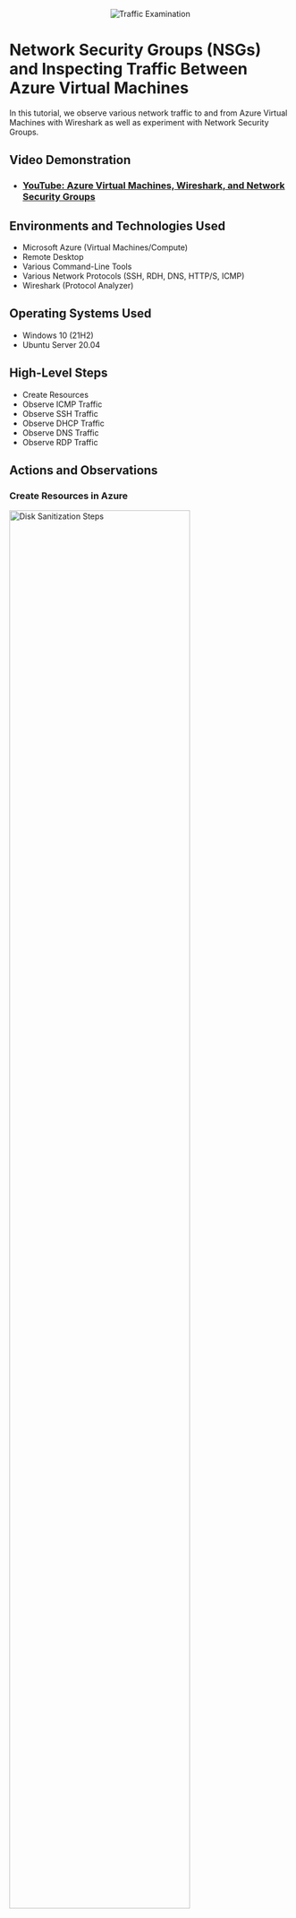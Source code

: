 <p align="center">
<img src="https://i.imgur.com/Ua7udoS.png" alt="Traffic Examination"/>
</p>

<h1>Network Security Groups (NSGs) and Inspecting Traffic Between Azure Virtual Machines</h1>
In this tutorial, we observe various network traffic to and from Azure Virtual Machines with Wireshark as well as experiment with Network Security Groups. <br />


<h2>Video Demonstration</h2>

- ### [YouTube: Azure Virtual Machines, Wireshark, and Network Security Groups](https://www.youtube.com)

<h2>Environments and Technologies Used</h2>

- Microsoft Azure (Virtual Machines/Compute)
- Remote Desktop
- Various Command-Line Tools
- Various Network Protocols (SSH, RDH, DNS, HTTP/S, ICMP)
- Wireshark (Protocol Analyzer)

<h2>Operating Systems Used </h2>

- Windows 10 (21H2)
- Ubuntu Server 20.04

<h2>High-Level Steps</h2>

- Create Resources 
- Observe ICMP Traffic 
- Observe SSH Traffic 
- Observe DHCP Traffic
- Observe DNS Traffic
- Observe RDP Traffic 

<h2>Actions and Observations</h2>
<h3>Create Resources in Azure</h3>

<p>
<img src="https://i.imgur.com/DJmEXEB.png" height="80%" width="80%" alt="Disk Sanitization Steps"/>
</p>
<p>
Create VM1
  <ul>
    <li>First Create VM1 with image as Windows 10 pro, Size 3-2vcpus, create resource group with a name you desire.</li>
    <li>Create VM2 with image Ubunto Server (Linux), Same size and use same resource group you initially created</li>
    <ul>
    <li> Check the password box under administrator account and you can use similar login information as VM1 </li>
    <li> After clicking next to Networking make sure the Vnet is the same vnet as VM1</li>
    </ul>
  </ul>
</p>
<br />
<h3>Observe ICMP Traffic</h3>
<p>
<img src="https://i.imgur.com/DJmEXEB.png" height="80%" width="80%" alt="Disk Sanitization Steps"/>
</p>
<p>
  <ul>
<li>Use Remote Desktop to connect to your Windows 10 Virtual Machine</li>
<li>Within your Windows 10 Virtual Machine, Install Wireshark</li>
<li>Open Wireshark and filter for ICMP traffic only</li>
<li>Retrieve the private IP address of the Ubuntu VM and attempt to ping it from within the Windows 10 VM</li>
<li>Observe ping requests and replies within WireShark</li>
<li>From The Windows 10 VM, open command line or PowerShell and attempt to ping a public website (such as www.google.com) and observe the traffic in WireShark</li>
<li>Initiate a perpetual/non-stop ping from your Windows 10 VM to your Ubuntu VM</li>
<li>Open the Network Security Group your Ubuntu VM is using and disable incoming (inbound) ICMP traffic</li>
<li>Create a rule: DENY_ICMP_FROM_ANYWHERE</li>
<li>Back in the Windows 10 VM, observe the ICMP traffic in WireShark and the command line Ping activity</li>
<li>Re-enable ICMP traffic for the Network Security Group your Ubuntu VM is using</li>
<li>Back in the Windows 10 VM, observe the ICMP traffic in WireShark and the command line Ping activity (should start working)</li>
<li>Stop the ping activity</li>
  </ul>
</p>
<br />

<p>
<img src="https://i.imgur.com/DJmEXEB.png" height="80%" width="80%" alt="Disk Sanitization Steps"/>
</p>
<p>
Lorem ipsum dolor sit amet, consectetur adipiscing elit, sed do eiusmod tempor incididunt ut labore et dolore magna aliqua. Ut enim ad minim veniam, quis nostrud exercitation ullamco laboris nisi ut aliquip ex ea commodo consequat. Duis aute irure dolor in reprehenderit in voluptate velit esse cillum dolore eu fugiat nulla pariatur.
</p>
<br />
